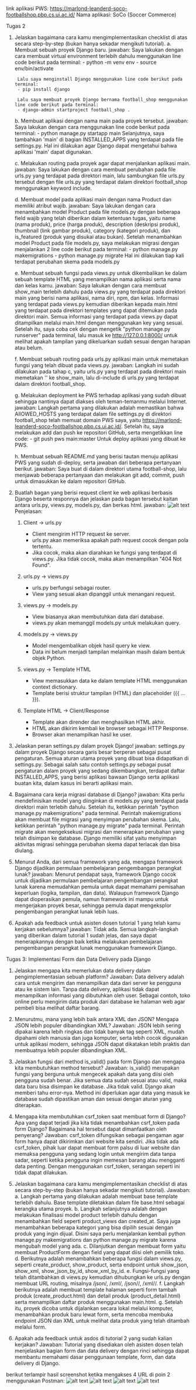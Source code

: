 link aplikasi PWS: https://marlond-leanderd-soco-footballshop.pbp.cs.ui.ac.id/
Nama aplikasi: SoCo (Soccer Commerce)

Tugas 2
1. Jelaskan bagaimana cara kamu mengimplementasikan checklist di atas secara step-by-step (bukan hanya sekadar mengikuti tutorial).
    a.  Membuat sebuah proyek Django baru.
        jawaban:
        Saya lakukan dengan cara membuat virtual environment terlebih dahulu menggunakan line code berikut pada terminal:
        - python -m venv env
        - source env/bin/activate 

        Lalu saya menginstall Django menggunakan line code berikut pada terminal:
        - pip install django

        Lalu saya membuat proyek Django bernama football_shop menggunakan line code berikut pada terminal:
        - django-admin startproject football_shop .

    b. Membuat aplikasi dengan nama main pada proyek tersebut.
        jawaban:
        Saya lakukan dengan cara menggunakan line code berikut pada terminal:
        - python manage.py startapp main
        Selanjutnya, saya tambahkan 'main' di bagian INSTALLED_APPS yang terdapat pada file settings.py. Hal ini dilakukan agar Django dapat mengetahui bahwa aplikasi 'main' dapat digunakan.

    c. Melakukan routing pada proyek agar dapat menjalankan aplikasi main.
        jawaban:
        Saya lakukan dengan cara membuat perubahan pada file urls.py yang terdapat pada direktori main, lalu sambungkan file urls.py tersebut dengan file urls.py yang terdapat dalam direktori football_shop menggunakan keyword include.

    d. Membuat model pada aplikasi main dengan nama Product dan memiliki atribut wajib.
        jawaban:
        Saya lakukan dengan cara menambahkan model Product pada file models.py dengan beberapa field wajib yang telah diberikan dalam ketentuan tugas, yaitu name (nama produk), price (harga produk), description (deskripsi produk), thumbnail (link gambar produk), category (kategori produk), dan is_featured (produk yang disukai atau bukan).
        Setelah menambahkan model Product pada file models.py, saya melakukan migrasi dengan menjalankan 2 line code berikut pada terminal:
        - python manage.py makemigrations
        - python manage.py migrate
        Hal ini dilakukan tiap kali terdapat perubahan skema pada models.py

    e.  Membuat sebuah fungsi pada views.py untuk dikembalikan ke dalam sebuah template HTML yang menampilkan nama aplikasi serta nama dan kelas kamu.
        jawaban:
        Saya lakukan dengan cara membuat show_main terlebih dahulu pada views.py yang terdapat pada direktori main yang berisi nama aplikasi, nama diri, npm, dan kelas. Informasi yang terdapat pada views.py kemudian diberikan kepada main.html yang terdapat pada direktori templates yang dapat ditemukan pada direktori main. Semua informasi yang terdapat pada views.py dapat ditampilkan melalui main.html dengan menggunakan key yang sesuai.
        Setelah itu, saya coba cek dengan mengetik "python manage.py runserver" pada terminal, lalu masuk ke http://127.0.0.1:8000/ untuk melihat apakah tampilan yang dikeluarkan sudah sesuai dengan harapan atau belum.

    f. Membuat sebuah routing pada urls.py aplikasi main untuk memetakan fungsi yang telah dibuat pada views.py.
        jawaban:
        Langkah ini sudah dilakukan pada tahap c, yaitu urls.py yang terdapat pada direktori main memetakan '' ke show_main, lalu di-include di urls.py yang terdapat dalam direktori football_shop. 

    g. Melakukan deployment ke PWS terhadap aplikasi yang sudah dibuat sehingga nantinya dapat diakses oleh teman-temanmu melalui Internet.
        jawaban:
        Langkah pertama yang dilakukan adalah memastikan bahwa AllOWED_HOSTS yang terdapat dalam file settings.py di direktori football_shop telah memuat domain PWS saya, yaitu https://marlond-leanderd-soco-footballshop.pbp.cs.ui.ac.id/. Setelah itu, saya melakukan add dan push ke repositori GitHub, serta mengetikkan line code:
        - git push pws main:master
        Untuk deploy aplikasi yang dibuat ke PWS.

    h. Membuat sebuah README.md yang berisi tautan menuju aplikasi PWS yang sudah di-deploy, serta jawaban dari beberapa pertanyaan berikut.
        jawaban:
        Saya buat di dalam direktori utama football-shop, lalu menjawab beberapa pertanyaan dan melakukan git add, commit, push untuk dimasukkan ke dalam repositori GitHub. 

2. Buatlah bagan yang berisi request client ke web aplikasi berbasis Django beserta responnya dan jelaskan pada bagan tersebut kaitan antara urls.py, views.py, models.py, dan berkas html.
    jawaban: 
    ![alt text](<Bagan tugas individu 2.png>)
    Penjelasan:
    1. Client -> urls.py
        - Client mengirim HTTP request ke server.
        - urls.py akan memeriksa apakah path request cocok dengan pola tertentu.
        - Jika cocok, maka akan diarahkan ke fungsi yang terdapat di views.py. Jika tidak cocok, maka akan menampilkan "404 Not Found".
    
    2. urls.py -> views.py
        - urls.py berfungsi sebagai router.
        - View yang sesuai akan dipanggil untuk menangani request.
    
    3. views.py -> models.py
        - View biasanya akan membutuhkan data dari database.
        - views.py akan memanggil models.py untuk melakukan query.

    4. models.py -> views.py
        - Model mengembalikan objek hasil query ke view.
        - Data ini belum menjadi tampilan melainkan masih dalam bentuk objek Python.

    5. views.py -> Template HTML
        - View memasukkan data ke dalam template HTML menggunakan context dictionary.
        - Template berisi struktur tampilan (HTML) dan placeholder ({{ ... }}).

    6. Template HTML -> Client/Response
        - Template akan dirender dan menghasilkan HTML akhir.
        - HTML akan dikirim kembali ke browser sebagai HTTP Response.
        - Browser akan menampilkan hasil ke user.

3. Jelaskan peran settings.py dalam proyek Django!
    jawaban: settings.py dalam proyek Django secara garis besar berperan sebagai pusat pengaturan. Semua aturan utama proyek yang dibuat bisa didapatkan di settings.py. Sebagai salah satu contoh settings.py sebagai pusat pengaturan dalam proyek yang sedang dikembangkan, terdapat daftar INSTALLED_APPS, yang berisi aplikasi bawaan Django serta aplikasi buatan kita, dalam kasus ini berarti aplikasi main.

4. Bagaimana cara kerja migrasi database di Django?
    jawaban: Kita perlu mendefinisikan model yang diinginkan di models.py yang terdapat pada direktori main terlebih dahulu. Setelah itu, ketikkan perintah "python manage.py makemigrations" pada terminal. Perintah makemigrations akan membuat file migrasi yang menyimpan perubahan skema. Lalu, ketikkan perintah "python manage.py migrate" pada terminal. Perintah migrate akan mengeksekusi migrasi dan menerapkan perubahan yang telah disimpan ke database. Django memiliki sifat yaitu menyimpan aktivitas migrasi sehingga perubahan skema dapat terlacak dan bisa diulang.

5. Menurut Anda, dari semua framework yang ada, mengapa framework Django dijadikan permulaan pembelajaran pengembangan perangkat lunak?
    jawaban: Menurut pendapat saya, framework Django cocok untuk dijadikan permulaan pembelajaran pengembangan perangkat lunak karena memudahkan pemula untuk dapat memahami pemisahan keperluan (logika, tampilan, dan data). Walaupun framework Django dapat dioperasikan pemula, namun framework ini mampu untuk mengerjakan proyek besar, sehingga pemula dapat mengeksplor pengembangan perangkat lunak lebih luas.

6. Apakah ada feedback untuk asisten dosen tutorial 1 yang telah kamu kerjakan sebelumnya?
    jawaban: Tidak ada. Semua langkah-langkah yang diberikan dalam tutorial 1 sudah jelas, dan saya dapat menerapkannya dengan baik ketika melakukan pembelajaran pengembangan perangkat lunak menggunakan framework Django.


Tugas 3: Implementasi Form dan Data Delivery pada Django
1. Jelaskan mengapa kita memerlukan data delivery dalam pengimplementasian sebuah platform?
    Jawaban: Data delivery adalah cara untuk mengirim dan menampilkan data dari server ke pengguna atau ke sistem lain. Tanpa data delivery, aplikasi tidak dapat menampilkan informasi yang dibutuhkan oleh user. Sebagai contoh, toko online perlu mengirim data produk dari database ke halaman web agar pembeli bisa melihat daftar barang.

    
2. Menurutmu, mana yang lebih baik antara XML dan JSON? Mengapa JSON lebih populer dibandingkan XML?
    Jawaban: JSON lebih sering dipakai karena lebih ringkas dan tidak banyak tag seperti XML, mudah dipahami oleh manusia dan juga komputer, serta lebih cocok digunakan untuk aplikasi modern, sehingga JSON dapat dikatakan lebih praktis dan membuatnya lebih populer dibandingkan XML.

3. Jelaskan fungsi dari method is_valid() pada form Django dan mengapa kita membutuhkan method tersebut?
    Jawaban: is_valid() merupakan fungsi yang berguna untuk mengecek apakah data yang diisi oleh pengguna sudah benar. Jika semua data sudah sesuai atau valid, maka data baru bisa disimpan ke database. Jika tidak valid. Django akan memberi tahu error-nya. Method ini diperlukan agar data yang masuk ke database sudah dipastikan aman dan sesuai dengan aturan yang diterapkan.

4. Mengapa kita membutuhkan csrf_token saat membuat form di Django? Apa yang dapat terjadi jika kita tidak menambahkan csrf_token pada form Django? Bagaimana hal tersebut dapat dimanfaatkan oleh penyerang?
    Jawaban: csrf_token difungsikan sebagai pengaman agar form hanya dapat dikirimkan dari website kita sendiri. Jika tidak ada csrf_token, pihak luar dapat membuat form palsu di luar website dan memaksa pengguna yang sedang login untuk mengirim data tanpa sadar, seperti ketika pengguna ingin memesan barang atau mengganti data penting. Dengan menggunakan csrf_token, serangan seperti ini tidak dapat dilakukan.

5. Jelaskan bagaimana cara kamu mengimplementasikan checklist di atas secara step-by-step (bukan hanya sekadar mengikuti tutorial).
    Jawaban: 
        a. Langkah pertama yang dilakukan adalah membuat base template terlebih dahulu. Base template diletakkan dalam file base.html sebagai kerangka utama proyek.
        b. Langkah selanjutnya adalah dengan melakukan finalisasi model product terlebih dahulu dengan menambahkan field seperti product_views dan created_at. Saya juga menambahkan beberapa kategori yang bisa dipilih sesuai dengan produk yang ingin dijual. Disini saya perlu menjalankan kembali python manage.py makemigrations dan python manage.py migrate karena mengubah model yang ada.
        c. Dilanjutkan dengan membuat form yaitu membuat ProductForm dengan field yang dapat diisi oleh pemilik toko.
        d. Berikutnya adalah menambahkan beberapa fungsi dalam views.py, seperti create_product, show_product, serta endpoint untuk show_json, show_xml, show_json_by_id, show_xml_by_id.
        e. Fungsi-fungsi yang telah ditambahkan di views.py kemudian dihubungkan ke urls.py dengan membuat URL routing, misalnya /json/, /xml/, /json/<id>/, /xml/<id>/.
        f. Langkah berikutnya adalah membuat template halaman seperti form tambah produk (create_product.html) dan detail produk (product_detail.html) serta menampilkan daftar produk menggunakan main.html.
        g. Setelah itu, proyek dicoba untuk dijalankan secara lokal melalui komputer, menambahkan produk baru lewat form, serta mencoba membuka endpoint JSON dan XML untuk melihat data produk yang telah ditambah melalui form.

6. Apakah ada feedback untuk asdos di tutorial 2 yang sudah kalian kerjakan?
    Jawaban: Tutorial yang disediakan oleh asisten dosen telah menjelaskan bagian form dan data delivery dengan rinci sehingga dapat membantu memahami dasar penggunaan template, form, dan data delivery di Django. 

berikut terlampir hasil screenshot ketika mengakses 4 URL di poin 2 menggunakan Postman:
![alt text](<JSON on Postman.png>)
![alt text](<XML on Postman.png>)
![alt text](<JSON with ID on Postman.png>)
![alt text](<XML with ID on Postman.png>)


